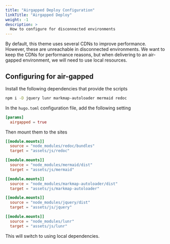 ```yaml
---
title: "Airgapped Deploy Configuration"
linkTitle: "Airgapped Deploy"
weight: -1
description: >
  How to configure for disconnected environments
---
```


By default, this theme uses several CDNs to improve performance. However, these are unreachable in disconnected
environments. We want to keep the CDNs for performance reasons, but when delivering to an air-gapped environment, we
will need to use local resources.

## Configuring for air-gapped

Install the following dependencies that provide the scripts

```bash
npm i -D jquery lunr markmap-autoloader mermaid redoc
```

In the `hugo.toml` configuration file, add the following setting

```toml
[params]
  airgapped = true
```

Then mount them to the sites

```toml
[[module.mounts]]
  source = "node_modules/redoc/bundles"
  target = "assets/js/redoc"

[[module.mounts]]
  source = "node_modules/mermaid/dist"
  target = "assets/js/mermaid"

[[module.mounts]]
  source = "node_modules/markmap-autoloader/dist"
  target = "assets/js/markmap-autoloader"

[[module.mounts]]
  source = "node_modules/jquery/dist"
  target = "assets/js/jquery"

[[module.mounts]]
  source = "node_modules/lunr"
  target = "assets/js/lunr"
  ```

This will switch to using local dependencies.
